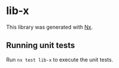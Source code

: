 # lib-x

This library was generated with [Nx](https://nx.dev).

## Running unit tests

Run `nx test lib-x` to execute the unit tests.
